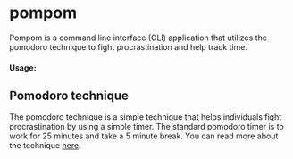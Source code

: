 # pompom

Pompom is a command line interface (CLI) application that utilizes the pomodoro technique to fight procrastination and help track time.

#### Usage:

<!--Update with proper usage-->

## Pomodoro technique

The pomodoro technique is a simple technique that helps individuals fight procrastination by using a simple timer.
The standard pomodoro timer is to work for 25 minutes and take a 5 minute break. You can read more about the technique [here](https://en.wikipedia.org/wiki/Pomodoro_Technique "Pomodoro Technique").